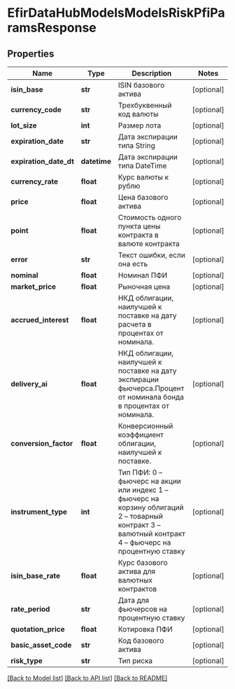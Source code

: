 # EfirDataHubModelsModelsRiskPfiParamsResponse

## Properties
Name | Type | Description | Notes
------------ | ------------- | ------------- | -------------
**isin_base** | **str** | ISIN базового актива | [optional] 
**currency_code** | **str** | Трехбуквенный код валюты | [optional] 
**lot_size** | **int** | Размер лота | [optional] 
**expiration_date** | **str** | Дата экспирации типа String | [optional] 
**expiration_date_dt** | **datetime** | Дата экспирации типа DateTime | [optional] 
**currency_rate** | **float** | Курс валюты к рублю | [optional] 
**price** | **float** | Цена базового актива | [optional] 
**point** | **float** | Стоимость одного пункта цены контракта в валюте контракта | [optional] 
**error** | **str** | Текст ошибки, если она есть | [optional] 
**nominal** | **float** | Номинал ПФИ | [optional] 
**market_price** | **float** | Рыночная цена | [optional] 
**accrued_interest** | **float** | НКД облигации, наилучшей к поставке на дату расчета в процентах от номинала. | [optional] 
**delivery_ai** | **float** | НКД облигации, наилучшей к поставке на дату экспирации фьючерса.Процент от номинала бонда в процентах от номинала. | [optional] 
**conversion_factor** | **float** | Конверсионный коэффициент облигации, наилучшей к поставке. | [optional] 
**instrument_type** | **int** | Тип ПФИ:  0 – фьючерс на акции или индекс  1 – фьючерс на корзину облигаций  2 – товарный контракт  3 – валютный контракт  4 – фьючерс на процентную ставку | [optional] 
**isin_base_rate** | **float** | Курс базового актива для валютных контрактов | [optional] 
**rate_period** | **str** | Дата для фьючерсов на процентную ставку | [optional] 
**quotation_price** | **float** | Котировка ПФИ | [optional] 
**basic_asset_code** | **str** | Код базового актива | [optional] 
**risk_type** | **str** | Тип риска | [optional] 

[[Back to Model list]](../README.md#documentation-for-models) [[Back to API list]](../README.md#documentation-for-api-endpoints) [[Back to README]](../README.md)

